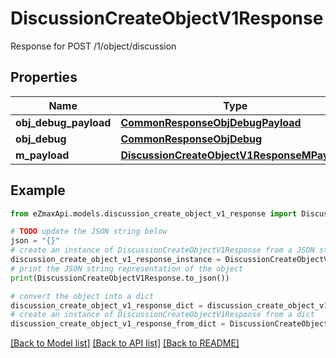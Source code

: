 # DiscussionCreateObjectV1Response

Response for POST /1/object/discussion

## Properties

Name | Type | Description | Notes
------------ | ------------- | ------------- | -------------
**obj_debug_payload** | [**CommonResponseObjDebugPayload**](CommonResponseObjDebugPayload.md) |  | 
**obj_debug** | [**CommonResponseObjDebug**](CommonResponseObjDebug.md) |  | [optional] 
**m_payload** | [**DiscussionCreateObjectV1ResponseMPayload**](DiscussionCreateObjectV1ResponseMPayload.md) |  | 

## Example

```python
from eZmaxApi.models.discussion_create_object_v1_response import DiscussionCreateObjectV1Response

# TODO update the JSON string below
json = "{}"
# create an instance of DiscussionCreateObjectV1Response from a JSON string
discussion_create_object_v1_response_instance = DiscussionCreateObjectV1Response.from_json(json)
# print the JSON string representation of the object
print(DiscussionCreateObjectV1Response.to_json())

# convert the object into a dict
discussion_create_object_v1_response_dict = discussion_create_object_v1_response_instance.to_dict()
# create an instance of DiscussionCreateObjectV1Response from a dict
discussion_create_object_v1_response_from_dict = DiscussionCreateObjectV1Response.from_dict(discussion_create_object_v1_response_dict)
```
[[Back to Model list]](../README.md#documentation-for-models) [[Back to API list]](../README.md#documentation-for-api-endpoints) [[Back to README]](../README.md)


